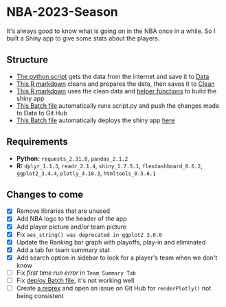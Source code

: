 # NBA-2023-Season
It's always good to know what is going on in the NBA once in a while. So I built a Shiny app to give some stats about the players.

## Structure
- [The python script](script.py) gets the data from the internet and save it to [Data](Data)
- [This R markdown](nba.Rmd) cleans and prepares the data, then saves it to [Clean](Clean)
- [This R markdown](data_cleaning.Rmd) uses the clean data and [helper functions](helpers.R) to build the shiny app
- [This Batch file](run_tasks.bat) automatically runs script.py and push the changes made to Data to Git Hub
- [This Batch file](deploy.bat) automatically deploys the shiny app [here](https://78luxg-jean0luc-yao.shinyapps.io/nba_stats/)

## Requirements
- **Python:** `requests_2.31.0`, `pandas_2.1.2`
- **R:** `dplyr_1.1.3`, `readr_2.1.4`, `shiny_1.7.5.1`, `flexdashboard_0.6.2`, `ggplot2_3.4.4`, `plotly_4.10.3`, `htmltools_0.5.6.1`

## Changes to come
- [x] Remove libraries that are unused
- [x] Add NBA logo to the header of the app
- [x] Add player picture and/or team picture
- [x] Fix `aes_string() was deprecated in ggplot2 3.0.0`
- [x] Update the Ranking bar graph with playoffs, play-in and eliminated
- [x] Add a tab for team summary stat
- [x] Add search option in sidebar to look for a player's team when we don't know
- [ ] Fix *first time run error* in `Team Summary Tab`
- [ ] Fix [deploy Batch file](deploy.bat), it's not working well
- [ ] Create [a reprex](https://reprex.tidyverse.org/) and open an issue on Git Hub for `renderPlotly()` not being consistent
